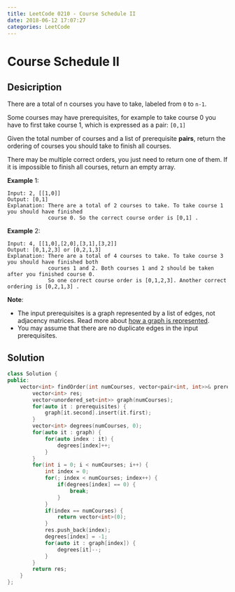 ```yaml
---
title: LeetCode 0210 - Course Schedule II
date: 2018-06-12 17:07:27
categories: LeetCode
---
```

# Course Schedule II

<!--more-->

## Desicription

There are a total of n courses you have to take, labeled from `0` to `n-1`.

Some courses may have prerequisites, for example to take course 0 you have to first take course 1, which is expressed as a pair: `[0,1]`

Given the total number of courses and a list of prerequisite **pairs**, return the ordering of courses you should take to finish all courses.

There may be multiple correct orders, you just need to return one of them. If it is impossible to finish all courses, return an empty array.

**Example** 1:

```
Input: 2, [[1,0]] 
Output: [0,1]
Explanation: There are a total of 2 courses to take. To take course 1 you should have finished   
             course 0. So the correct course order is [0,1] .
```

**Example** 2:

```
Input: 4, [[1,0],[2,0],[3,1],[3,2]]
Output: [0,1,2,3] or [0,2,1,3]
Explanation: There are a total of 4 courses to take. To take course 3 you should have finished both     
             courses 1 and 2. Both courses 1 and 2 should be taken after you finished course 0. 
             So one correct course order is [0,1,2,3]. Another correct ordering is [0,2,1,3] .
```

**Note**:

- The input prerequisites is a graph represented by a list of edges, not adjacency matrices. Read more about [how a graph is represented](https://www.khanacademy.org/computing/computer-science/algorithms/graph-representation/a/representing-graphs).
- You may assume that there are no duplicate edges in the input prerequisites.

## Solution

```cpp
class Solution {
public:
    vector<int> findOrder(int numCourses, vector<pair<int, int>>& prerequisites) {
        vector<int> res;
        vector<unordered_set<int>> graph(numCourses);
        for(auto it : prerequisites) {
            graph[it.second].insert(it.first);
        }
        vector<int> degrees(numCourses, 0);
        for(auto it : graph) {
            for(auto index : it) {
                degrees[index]++;
            }
        }
        for(int i = 0; i < numCourses; i++) {
            int index = 0;
            for(; index < numCourses; index++) {
                if(degrees[index] == 0) {
                    break;
                }
            }
            if(index == numCourses) {
                return vector<int>(0);
            }
            res.push_back(index);
            degrees[index] = -1;
            for(auto it : graph[index]) {
                degrees[it]--;
            }
        }
        return res;
    }
};
```
